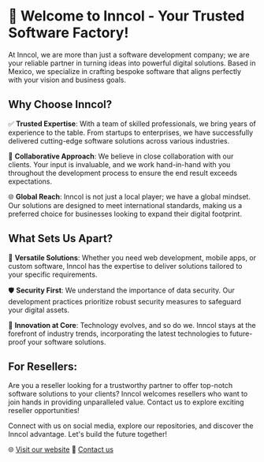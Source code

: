 # 🚀 Welcome to Inncol - Your Trusted Software Factory!

At Inncol, we are more than just a software development company; we are your reliable partner in turning ideas into powerful digital solutions. Based in Mexico, we specialize in crafting bespoke software that aligns perfectly with your vision and business goals.

## Why Choose Inncol?

✅ **Trusted Expertise**: With a team of skilled professionals, we bring years of experience to the table. From startups to enterprises, we have successfully delivered cutting-edge software solutions across various industries.

🤝 **Collaborative Approach**: We believe in close collaboration with our clients. Your input is invaluable, and we work hand-in-hand with you throughout the development process to ensure the end result exceeds expectations.

🌐 **Global Reach**: Inncol is not just a local player; we have a global mindset. Our solutions are designed to meet international standards, making us a preferred choice for businesses looking to expand their digital footprint.

## What Sets Us Apart?

🔧 **Versatile Solutions**: Whether you need web development, mobile apps, or custom software, Inncol has the expertise to deliver solutions tailored to your specific requirements.

🛡️ **Security First**: We understand the importance of data security. Our development practices prioritize robust security measures to safeguard your digital assets.

🌱 **Innovation at Core**: Technology evolves, and so do we. Inncol stays at the forefront of industry trends, incorporating the latest technologies to future-proof your software solutions.

## For Resellers:

Are you a reseller looking for a trustworthy partner to offer top-notch software solutions to your clients? Inncol welcomes resellers who want to join hands in providing unparalleled value. Contact us to explore exciting reseller opportunities!

Connect with us on social media, explore our repositories, and discover the Inncol advantage. Let's build the future together!

🌐 [Visit our website](https://www.inncol.com.mx)
📧 [Contact us](mailto:contacto@inncol.com.mx)
